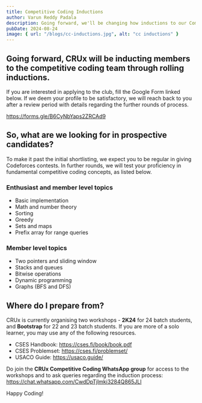 ```yaml
---
title: Competitive Coding Inductions
author: Varun Reddy Padala
description: Going forward, we'll be changing how inductions to our Competitive Coding division work.
pubDate: 2024-08-24
image: { url: "/blogs/cc-inductions.jpg", alt: "cc inductions" }
---
```


## Going forward, CRUx will be inducting members to the competitive coding team through rolling inductions.

If you are interested in applying to the club, fill the Google Form linked below. If we deem your profile to be satisfactory, we will reach back to you after a review period with details regarding the further rounds of process.

https://forms.gle/B6CyNbYaps2ZRCAd9

## So, what are we looking for in prospective candidates?

To make it past the initial shortlisting, we expect you to be regular in giving Codeforces contests. In further rounds, we will test your proficiency in fundamental competitive coding concepts, as listed below.

### Enthusiast and member level topics

- Basic implementation
- Math and number theory
- Sorting
- Greedy
- Sets and maps
- Prefix array for range queries

### Member level topics

- Two pointers and sliding window
- Stacks and queues
- Bitwise operations
- Dynamic programming
- Graphs (BFS and DFS)

## Where do I prepare from?

CRUx is currently organising two workshops - **2K24** for 24 batch students, and **Bootstrap** for 22 and 23 batch students. If you are more of a solo learner, you may use any of the following resources.

- CSES Handbook: https://cses.fi/book/book.pdf
- CSES Problemset: https://cses.fi/problemset/
- USACO Guide: https://usaco.guide/

Do join the **CRUx Competitive Coding WhatsApp group** for access to the workshops and to ask queries regarding the induction process: https://chat.whatsapp.com/CwdDpTjlmki3284Q865JLl

Happy Coding!
